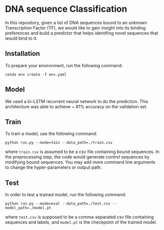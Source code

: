 # DNA sequence Classification

In this repository, given a list of DNA sequences bound to an unknown Transcription Factor (TF), we would like to gain insight into its binding preferences and build a predictor that helps identifing novel sequences that would bind to it.

## Installation
To prepare your environment, run the following command:
```
conda env create -f env.yaml
```

## Model
We used a bi-LSTM recurrent neural network to do the prediction. This architecture was able to achieve ~ 81% accuracy on the validation set. 

## Train
To train a model, use the following command:
```
python run.py --mode=tain --data_path=./train.csv
```

where `train.csv` is assumed to be a csv file containing bound sequences. In the preprocessing step, the code would generate control sequences by modifying bound sequences. 
You may add more command line arguments to change the hyper-parameters or output path.

## Test
In order to test a trained model, run the following command:
```
python run.py --mode=eval --data_path=./test.csv --model_path=./model.pt
```
where `test.csv` is supposed to be a comma-separated csv file containing sequences and labels, and `model.pt` is the checkpoint of the trained model.

